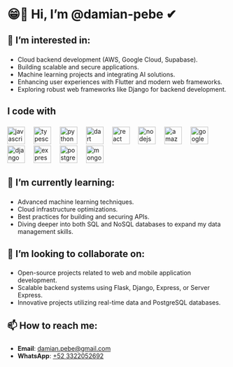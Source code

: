 <h1 align="left">😁👋 Hi, I’m @damian-pebe ✔</h1>

###

<h2 align="left">👀 I’m interested in:</h2>

###

<ul>
  <li>Cloud backend development (AWS, Google Cloud, Supabase).</li>
  <li>Building scalable and secure applications.</li>
  <li>Machine learning projects and integrating AI solutions.</li>
  <li>Enhancing user experiences with Flutter and modern web frameworks.</li>
  <li>Exploring robust web frameworks like Django for backend development.</li>
</ul>

###

<h2 align="left">I code with</h2>

###

<div align="left">
  <img src="https://cdn.jsdelivr.net/gh/devicons/devicon/icons/javascript/javascript-original.svg" height="40" alt="javascript logo"  />
  <img width="12" />
  <img src="https://cdn.jsdelivr.net/gh/devicons/devicon/icons/typescript/typescript-original.svg" height="40" alt="typescript logo"  />
  <img width="12" />
  <img src="https://cdn.jsdelivr.net/gh/devicons/devicon/icons/python/python-original.svg" height="40" alt="python logo"  />
  <img width="12" />
  <img src="https://cdn.jsdelivr.net/gh/devicons/devicon/icons/dart/dart-original.svg" height="40" alt="dart logo"  />
  <img width="12" />
  <img src="https://cdn.jsdelivr.net/gh/devicons/devicon/icons/react/react-original.svg" height="40" alt="react logo"  />
  <img width="12" />
  <img src="https://cdn.jsdelivr.net/gh/devicons/devicon/icons/nodejs/nodejs-original.svg" height="40" alt="nodejs logo"  />
  <img width="12" />
  <img src="https://cdn.jsdelivr.net/gh/devicons/devicon/icons/amazonwebservices/amazonwebservices-line-wordmark.svg" height="40" alt="amazonwebservices logo"  />
  <img width="12" />
  <img src="https://cdn.jsdelivr.net/gh/devicons/devicon/icons/googlecloud/googlecloud-original.svg" height="40" alt="googlecloud logo"  />
  <img width="12" />
  <img src="https://cdn.jsdelivr.net/gh/devicons/devicon/icons/django/django-plain.svg" height="40" alt="django logo"  />
  <img width="12" />
  <img src="https://cdn.jsdelivr.net/gh/devicons/devicon/icons/express/express-original.svg" height="40" alt="express logo"  />
  <img width="12" />
  <img src="https://cdn.jsdelivr.net/gh/devicons/devicon/icons/postgresql/postgresql-original.svg" height="40" alt="postgresql logo"  />
  <img width="12" />
  <img src="https://cdn.jsdelivr.net/gh/devicons/devicon/icons/mongodb/mongodb-original.svg" height="40" alt="mongodb logo"  />
</div>

###

<h2 align="left">🌱 I’m currently learning:</h2>

###

<ul>
  <li>Advanced machine learning techniques.</li>
  <li>Cloud infrastructure optimizations.</li>
  <li>Best practices for building and securing APIs.</li>
  <li>Diving deeper into both SQL and NoSQL databases to expand my data management skills.</li>
</ul>

###

<h2 align="left">💞️ I’m looking to collaborate on:</h2>

###

<ul>
  <li>Open-source projects related to web and mobile application development.</li>
  <li>Scalable backend systems using Flask, Django, Express, or Server Express.</li>
  <li>Innovative projects utilizing real-time data and PostgreSQL databases.</li>
</ul>

###

<h2 align="left">📫 How to reach me:</h2>

###

<ul>
  <li><strong>Email</strong>: <a href="mailto:damian.pebe@gmail.com">damian.pebe@gmail.com</a></li>
  <li><strong>WhatsApp</strong>: <a href="https://wa.me/+523322052692">+52 3322052692</a></li>
</ul>
